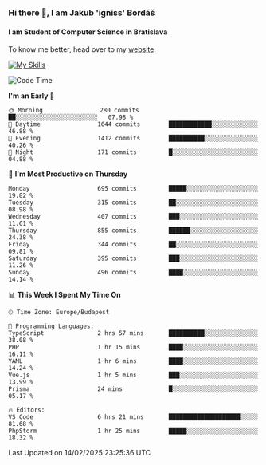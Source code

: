 ### Hi there 👋, I am Jakub 'igniss' Bordáš

#### I am Student of Computer Science in Bratislava
To know me better, head over to my [website](https://bordas.sk).

[![My Skills](https://skillicons.dev/icons?i=js,typescript,html,css,figma,svelte,vue,next,postgresql,nest,express,nodejs)](https://bordas.sk)


<!--START_SECTION:waka-->
![Code Time](http://img.shields.io/badge/Code%20Time-1%2C686%20hrs%205%20mins-blue)

**I'm an Early 🐤** 

```text
🌞 Morning                280 commits         ██░░░░░░░░░░░░░░░░░░░░░░░   07.98 % 
🌆 Daytime                1644 commits        ████████████░░░░░░░░░░░░░   46.88 % 
🌃 Evening                1412 commits        ██████████░░░░░░░░░░░░░░░   40.26 % 
🌙 Night                  171 commits         █░░░░░░░░░░░░░░░░░░░░░░░░   04.88 % 
```
📅 **I'm Most Productive on Thursday** 

```text
Monday                   695 commits         █████░░░░░░░░░░░░░░░░░░░░   19.82 % 
Tuesday                  315 commits         ██░░░░░░░░░░░░░░░░░░░░░░░   08.98 % 
Wednesday                407 commits         ███░░░░░░░░░░░░░░░░░░░░░░   11.61 % 
Thursday                 855 commits         ██████░░░░░░░░░░░░░░░░░░░   24.38 % 
Friday                   344 commits         ██░░░░░░░░░░░░░░░░░░░░░░░   09.81 % 
Saturday                 395 commits         ███░░░░░░░░░░░░░░░░░░░░░░   11.26 % 
Sunday                   496 commits         ████░░░░░░░░░░░░░░░░░░░░░   14.14 % 
```


📊 **This Week I Spent My Time On** 

```text
🕑︎ Time Zone: Europe/Budapest

💬 Programming Languages: 
TypeScript               2 hrs 57 mins       ██████████░░░░░░░░░░░░░░░   38.08 % 
PHP                      1 hr 15 mins        ████░░░░░░░░░░░░░░░░░░░░░   16.11 % 
YAML                     1 hr 6 mins         ████░░░░░░░░░░░░░░░░░░░░░   14.24 % 
Vue.js                   1 hr 5 mins         ███░░░░░░░░░░░░░░░░░░░░░░   13.99 % 
Prisma                   24 mins             █░░░░░░░░░░░░░░░░░░░░░░░░   05.17 % 

🔥 Editors: 
VS Code                  6 hrs 21 mins       ████████████████████░░░░░   81.68 % 
PhpStorm                 1 hr 25 mins        █████░░░░░░░░░░░░░░░░░░░░   18.32 % 
```


 Last Updated on 14/02/2025 23:25:36 UTC
<!--END_SECTION:waka-->
